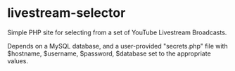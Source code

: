 # livestream-selector

Simple PHP site for selecting from a set of YouTube Livestream Broadcasts.

Depends on a MySQL database, and a user-provided "secrets.php" file with $hostname, $username, $password, $database set to the appropriate values.
